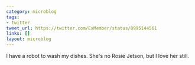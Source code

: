 ```yaml
---
category: microblog
tags:
- twitter
tweet_url: https://twitter.com/ExMember/status/8995144561
links: []
layout: microblog
---
```

I have a robot to wash my dishes. She's no Rosie Jetson, but I love her still.
